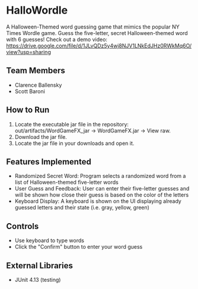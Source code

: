 # HalloWordle
A Halloween-Themed word guessing game that mimics the popular NY Times Wordle game. Guess the five-letter, secret Halloween-themed word with 6 guesses! 
Check out a demo video: https://drive.google.com/file/d/1JLvQDz5y4wj8NJV1LNkEdJHz0RWkMq6O/view?usp=sharing 

## Team Members
- Clarence Ballensky
- Scott Baroni

## How to Run
1. Locate the executable jar file in the repository: out/artifacts/WordGameFX_jar → WordGameFX.jar → View raw.
2. Download the jar file.
3. Locate the jar file in your downloads and open it.

## Features Implemented
- Randomized Secret Word: Program selects a randomized word from a list of Halloween-themed five-letter words
- User Guess and Feedback: User can enter their five-letter guesses and will be shown how close their guess is based on the color of the letters
- Keyboard Display: A keyboard is shown on the UI displaying already guessed letters and their state (i.e. gray, yellow, green)

## Controls
- Use keyboard to type words
- Click the "Confirm" button to enter your word guess

## External Libraries
- JUnit 4.13 (testing)
